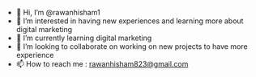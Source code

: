 - 👋 Hi, I’m @rawanhisham1
- 👀 I’m interested in having new experiences and learning more about digital marketing
- 🌱 I’m currently learning digital marketing
- 💞️ I’m looking to collaborate on working on new projects to have more experience
- 📫 How to reach me : rawanhisham823@gmail.com

<!---
rawanhisham1/rawanhisham1 is a ✨ special ✨ repository because its `README.md` (this file) appears on your GitHub profile.
You can click the Preview link to take a look at your changes.
--->
